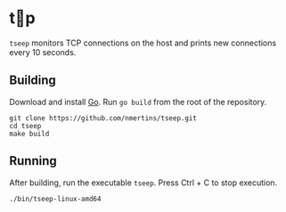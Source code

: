 # t👀p

`tseep` monitors TCP connections on the host and prints new connections every 10 seconds.

## Building

Download and install [Go](https://golang.org/doc/install). Run `go build` from the root of the repository.

```shell
git clone https://github.com/nmertins/tseep.git
cd tseep
make build
```

## Running

After building, run the executable `tseep`. Press Ctrl + C to stop execution.

```shell
./bin/tseep-linux-amd64
```
